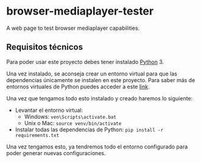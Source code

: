 # browser-mediaplayer-tester
A web page to test browser mediaplayer capabilities.

## **Requisitos técnicos**

Para poder usar este proyecto debes tener instalado [Python](https://www.python.org/) 3.

Una vez instalado, se aconseja crear un entorno virtual para que las dependencias únicamente se instalen en este proyecto. Para saber más de entornos virtuales de Python puedes acceder a este [link](https://www.python.org/dev/peps/pep-0405/).

Una vez que tengamos todo esto instalado y creado haremos lo siguiente:

- Levantar el entorno virtual:
  * Windows: `ven\Scripts\activate.bat`
  * Unix o Mac: `source venv/bin/activate`
- Instalar todas las dependencias de Python: `pip install -r requirements.txt`

Una vez tengamos esto, ya tendremos todo el entorno configurado para poder generar nuevas configuraciones.